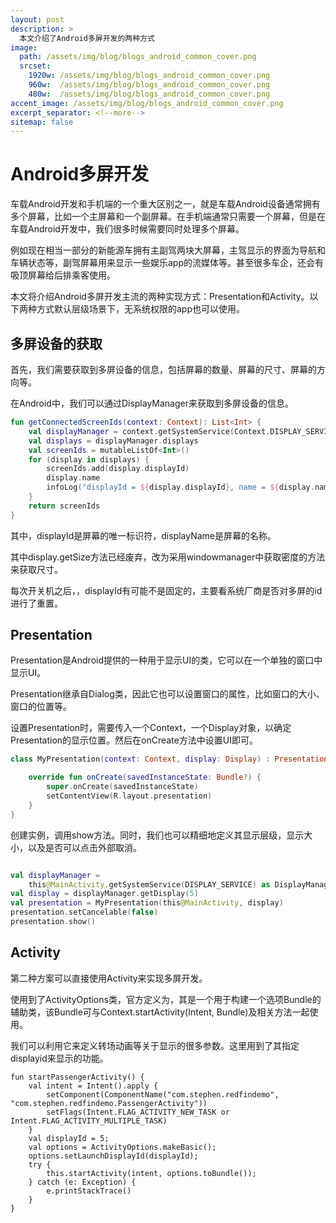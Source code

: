 ```yaml
---
layout: post
description: > 
  本文介绍了Android多屏开发的两种方式
image: 
  path: /assets/img/blog/blogs_android_common_cover.png
  srcset: 
    1920w: /assets/img/blog/blogs_android_common_cover.png
    960w:  /assets/img/blog/blogs_android_common_cover.png
    480w:  /assets/img/blog/blogs_android_common_cover.png
accent_image: /assets/img/blog/blogs_android_common_cover.png
excerpt_separator: <!--more-->
sitemap: false
---
```

# Android多屏开发
车载Android开发和手机端的一个重大区别之一，就是车载Android设备通常拥有多个屏幕，比如一个主屏幕和一个副屏幕。在手机端通常只需要一个屏幕，但是在车载Android开发中，我们很多时候需要同时处理多个屏幕。

例如现在相当一部分的新能源车拥有主副驾两块大屏幕，主驾显示的界面为导航和车辆状态等，副驾屏幕用来显示一些娱乐app的流媒体等。甚至很多车企，还会有吸顶屏幕给后排乘客使用。

本文将介绍Android多屏开发主流的两种实现方式：Presentation和Activity。以下两种方式默认层级场景下，无系统权限的app也可以使用。

## 多屏设备的获取

首先，我们需要获取到多屏设备的信息，包括屏幕的数量、屏幕的尺寸、屏幕的方向等。

在Android中，我们可以通过DisplayManager来获取到多屏设备的信息。

```kotlin
fun getConnectedScreenIds(context: Context): List<Int> {
    val displayManager = context.getSystemService(Context.DISPLAY_SERVICE) as DisplayManager
    val displays = displayManager.displays
    val screenIds = mutableListOf<Int>()
    for (display in displays) {
        screenIds.add(display.displayId)
        display.name
        infoLog("displayId = ${display.displayId}, name = ${display.name}")
    }
    return screenIds
}
```

其中，displayId是屏幕的唯一标识符，displayName是屏幕的名称。

其中display.getSize方法已经废弃，改为采用windowmanager中获取密度的方法来获取尺寸。

每次开关机之后，，displayId有可能不是固定的，主要看系统厂商是否对多屏的id进行了重置。

## Presentation

Presentation是Android提供的一种用于显示UI的类，它可以在一个单独的窗口中显示UI。

Presentation继承自Dialog类，因此它也可以设置窗口的属性，比如窗口的大小、窗口的位置等。

设置Presentation时，需要传入一个Context，一个Display对象，以确定Presentation的显示位置。然后在onCreate方法中设置UI即可。

```kotlin
class MyPresentation(context: Context, display: Display) : Presentation(context, display) {

    override fun onCreate(savedInstanceState: Bundle?) {
        super.onCreate(savedInstanceState)
        setContentView(R.layout.presentation)
    }
}
```

创建实例，调用show方法。同时，我们也可以精细地定义其显示层级，显示大小，以及是否可以点击外部取消。

```kotlin

val displayManager =
    this@MainActivity.getSystemService(DISPLAY_SERVICE) as DisplayManager
val display = displayManager.getDisplay(5)
val presentation = MyPresentation(this@MainActivity, display)
presentation.setCancelable(false)
presentation.show()
```

## Activity
第二种方案可以直接使用Activity来实现多屏开发。

使用到了ActivityOptions类，官方定义为，其是一个用于构建一个选项Bundle的辅助类，该Bundle可与Context.startActivity(Intent, Bundle)及相关方法一起使用。

我们可以利用它来定义转场动画等关于显示的很多参数。这里用到了其指定displayid来显示的功能。

```
fun startPassengerActivity() {
    val intent = Intent().apply {
        setComponent(ComponentName("com.stephen.redfindemo", "com.stephen.redfindemo.PassengerActivity"))
        setFlags(Intent.FLAG_ACTIVITY_NEW_TASK or Intent.FLAG_ACTIVITY_MULTIPLE_TASK)
    }
    val displayId = 5;
    val options = ActivityOptions.makeBasic();
    options.setLaunchDisplayId(displayId);
    try {
        this.startActivity(intent, options.toBundle());
    } catch (e: Exception) {
        e.printStackTrace()
    }
}
```

